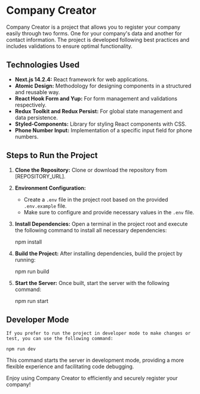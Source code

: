 # Company Creator

Company Creator is a project that allows you to register your company easily through two forms. One for your company's data and another for contact information. The project is developed following best practices and includes validations to ensure optimal functionality.

## Technologies Used

- **Next.js 14.2.4:** React framework for web applications.
- **Atomic Design:** Methodology for designing components in a structured and reusable way.
- **React Hook Form and Yup:** For form management and validations respectively.
- **Redux Toolkit and Redux Persist:** For global state management and data persistence.
- **Styled-Components:** Library for styling React components with CSS.
- **Phone Number Input:** Implementation of a specific input field for phone numbers.

## Steps to Run the Project

1. **Clone the Repository:**
   Clone or download the repository from [REPOSITORY_URL].

2. **Environment Configuration:**

   - Create a `.env` file in the project root based on the provided `.env.example` file.
   - Make sure to configure and provide necessary values in the `.env` file.

3. **Install Dependencies:**
   Open a terminal in the project root and execute the following command to install all necessary dependencies:

   npm install

4. **Build the Project:**
   After installing dependencies, build the project by running:

   npm run build

5. **Start the Server:**
   Once built, start the server with the following command:

   npm run start

## Developer Mode

    If you prefer to run the project in developer mode to make changes or test, you can use the following command:

    npm run dev

This command starts the server in development mode, providing a more flexible experience and facilitating code debugging.

Enjoy using Company Creator to efficiently and securely register your company!
